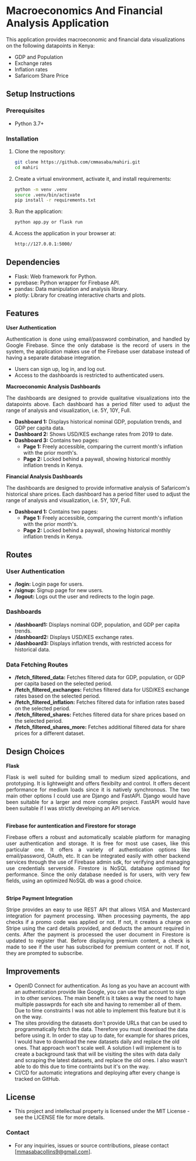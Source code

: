 # Macroeconomics And Financial Analysis Application

This application provides macroeconomic and financial data visualizations on the following datapoints in Kenya:
- GDP and Population
- Exchange rates
- Inflation rates
- Safaricom Share Price

## Setup Instructions

### Prerequisites

- Python 3.7+

### Installation

1. Clone the repository:

   ```bash
   git clone https://github.com/cmmasaba/mahiri.git
   cd mahiri

2. Create a virtual environment, activate it, and install requirements:

   ```bash
   python -m venv .venv
   source .venv/bin/activate
   pip install -r requirements.txt

3. Run the application:

   ```bash
   python app.py or flask run

4. Access the application in your browser at:

   ```bash
   http://127.0.0.1:5000/

## Dependencies
- Flask: Web framework for Python.
- pyrebase: Python wrapper for Firebase API.
- pandas: Data manipulation and analysis library.
- plotly: Library for creating interactive charts and plots.

## Features

**User Authentication** <br>
<div align="justify">
Authentication is done using email/password combination, and handled by Google Firebase. Since the only database
is the record of users in the system, the application makes use of the Firebase user database instead of having
a separate database integration.
</div>

  - Users can sign up, log in, and log out.
  - Access to the dashboards is restricted to authenticated users.

**Macroeconomic Analysis Dashboards**<br>
<div align="justify">
The dashboards are designed to provide qualitative visualizations into the datapoints above. Each dashboard has
a period filter used to adjust the range of analysis and visualization, i.e. 5Y, 10Y, Full.
</div>

  - **Dashboard 1:** Displays historical nominal GDP, population trends, and GDP per capita data.
  - **Dashboard 2:** Shows USD/KES exchange rates from 2019 to date.
  - **Dashboard 3:** Contains two pages:
    - **Page 1:** Freely accessible, comparing the current month's inflation with the prior month's.
    - **Page 2:** Locked behind a paywall, showing historical monthly inflation trends in Kenya.

**Financial Analysis Dashboards**<br>
<div align="justify">
The dashboards are designed to provide informative analysis of Safaricom's historical share prices. Each dashboard has
a period filter used to adjust the range of analysis and visualization, i.e. 5Y, 10Y, Full.
</div>

  - **Dashboard 1:** Contains two pages:
    - **Page 1:** Freely accessible, comparing the current month's inflation with the prior month's.
    - **Page 2:** Locked behind a paywall, showing historical monthly inflation trends in Kenya.
## Routes

### User Authentication

- **/login:** Login page for users.
- **/signup:** Signup page for new users.
- **/logout:** Logs out the user and redirects to the login page.

### Dashboards

- **/dashboard1:** Displays nominal GDP, population, and GDP per capita trends.
- **/dashboard2:** Displays USD/KES exchange rates.
- **/dashboard3:** Displays inflation trends, with restricted access for historical data.

### Data Fetching Routes

- **/fetch_filtered_data:** Fetches filtered data for GDP, population, or GDP per capita based on the selected period.
- **/fetch_filtered_exchanges:** Fetches filtered data for USD/KES exchange rates based on the selected period.
- **/fetch_filtered_inflation:** Fetches filtered data for inflation rates based on the selected period.
- **/fetch_filtered_shares:** Fetches filtered data for share prices based on the selected period.
- **/fetch_filtered_shares_more:** Fetches additional filtered data for share prices for a different dataset.

## Design Choices
**Flask**
<div align="justify">
Flask is well suited for building small to medium sized applications, and prototyping. It is lightweight and offers flexibilty and control.
It offers decent performance for medium loads since it is natively synchronous. The two main other options I could use are Django and FastAPI.
Django would have been suitable for a larger and more complex project. FastAPI would have been suitable if I was strictly developing an API
service.
</div>
<br>

**Firebase for auntentication and Firestore for storage**
<div align="justify">
Firebase offers a robust and automatically scalable platform for managing user authentication and storage. It is free for most use cases, like 
this particular one. It offers a variety of authentication options like email/password, OAuth, etc. It can be integrated easily with other backend services through the use of Firebase admin sdk, for verifying and managing use credentials serverside. Firestore is NoSQL database optimised for
performance. Since the only database needed is for users, with very few fields, using an optimized NoSQL db was a good choice.
</div>
<br>

**Stripe Payment Integration**
<div align="justify">
Stripe provides an easy to use REST API that allows VISA and Mastercard integration for payment processing. When processing payments, the app checks 
if a promo code was applied or not. If not, it creates a charge on Stripe using the card details provided, and deducts the amount required in cents. 
After the payment is processed the user document in Firestore is updated to register that. Before displaying premium content, a check is made to see 
if the user has subscribed for premium content or not. If not, they are prompted to subscribe.
</div>

## Improvements

- OpenID Connect for authentication. As long as you have an account with an authentication provide like Google, you can use that account to sign in 
to other services. The main benefit is it takes a way the need to have multiple passwprds for each site and having to remember all of them. 
Due to time constraints I was not able to implement this feature but it is on the way.
- The sites providing the datasets don't provide URLs that can be used to programmatically fetch the data. Therefore you must download the data 
before using it. In order to stay up to date, for example for shares prices, I would have to download the new datasets daily and replace the old 
ones. That approach won't scale well. A solution I will implement is to create a background task that will be visiting the sites with data daily 
and scraping the latest datasets, and replace the old ones. I also wasn't able to do this due to time contraints but it's on the way.
- CI/CD for automatic integrations and deploying after every change is tracked on GitHub.

## License
- This project and intellectual property is licensed under the MIT License - see the LICENSE file for more details. 

### Contact
- For any inquiries, issues or source contributions, please contact [mmasabacollins9@gmail.com].